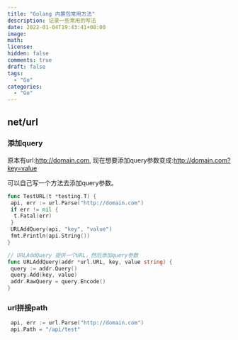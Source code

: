 ```yaml
---
title: "Golang 内置包常用方法"
description: 记录一些常用的写法
date: 2022-01-04T19:43:41+08:00
image: 
math: 
license: 
hidden: false
comments: true
draft: false
tags:
  - "Go"
categories:
  - "Go"
---
```


## net/url

### 添加query

原本有url:<http://domain.com>,
现在想要添加query参数变成:<http://domain.com?key=value>

可以自己写一个方法去添加query参数。

```go
func TestURL(t *testing.T) {
 api, err := url.Parse("http://domain.com")
 if err != nil {
  t.Fatal(err)
 }
 URLAddQuery(api, "key", "value")
 fmt.Println(api.String())
}

// URLAddQuery 提供一个URL，然后添加query参数
func URLAddQuery(addr *url.URL, key, value string) {
 query := addr.Query()
 query.Add(key, value)
 addr.RawQuery = query.Encode()
}
```

### url拼接path

```go
 api, err := url.Parse("http://domain.com")
 api.Path = "/api/test"
```
